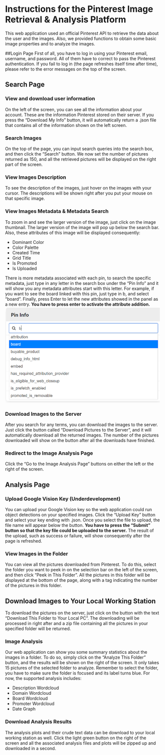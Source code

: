 # Instructions for the Pinterest Image Retrieval & Analysis Platform 
This web application used an official Pinterest API to retrieve the data about the user and the images. Also, we provided functions to obtain some basic image properties and to analyze the images.

##Login Page
First of all, you have to log in using your Pinterest email, username, and password. All of them have to correct to pass the Pinterest authentication. If you fail to log in (the page refreshes itself time after time), please refer to the error messages on the top of the screen. 

## Search Page
### View and download user information
On the left of the screen, you can see all the information about your account. These are the information Pinterest stored on their server. If you press the “Download My Info” button, it will automatically return a .json file that contains all of the information shown on the left screen.
### Search Images
On the top of the page, you can input search queries into the search box, and then click the “Search” button. We now set the number of pictures returned as 150, and all the retrieved pictures will be displayed on the right part of the screen. 
### View Images Description
To see the description of the images, just hover on the images with your cursor. The descriptions will be shown right after you put your mouse on that specific image.
### View Images Metadata & Metadata Search
To zoom in and see the larger version of the image, just click on the image thumbnail. The larger version of the image will pop up below the search bar. Also, these attributes of this image will be displayed consequently:
-	Dominant Color 
-	Color Palette
-	Created Time
-	Grid Title
-	Is Promoted
-	Is Uploaded

There is more metadata associated with each pin, to search the specific metadata, just type in any letter in the search box under the “Pin Info” and it will show you any metadata attributes start with this letter. For example, if you want to see the board linked with this pin, just type in b, and select “board”. Finally, press Enter to let the new attributes showed in the panel as a new entry. **You have to press enter to activate the attribute addition.**
![alt text](https://github.com/ReichYang/dil-pin/blob/master/search.png "Search Example")


### Download Images to the Server
After you search for any terms, you can download the images to the server. Just click the button called “Download Pictures to the Server”, and it will automatically download all the returned images. The number of the pictures downloaded will show on the button after all the downloads have finished.
### Redirect to the Image Analysis Page
Click the “Go to the Image Analysis Page” buttons on either the left or the right of the screen.

## Analysis Page
### Upload Google Vision Key (Underdevelopment)
You can upload your Google Vision key so the web application could run object detections on your specified images. Click the “Upload Key” button and select your key ending with .json. Once you select the file to upload, the file name will appear below the button. **You have to press the “Submit” button so that the key file could be uploaded to the server.** The result of the upload, such as success or failure, will show consequently after the page is refreshed.
### View Images in the Folder
You can view all the pictures downloaded from Pinterest. To do this, select the folder you want to peek in on the selection bar on the left of the screen, and then click “Peek in This Folder”. All the pictures in this folder will be displayed at the bottom of the page, along with a tag indicating the number of the pictures in this folder.
## Download Images to Your Local Working Station
To download the pictures on the server, just click on the button with the text “Download This Folder to Your Local PC”. The downloading will be processed in right after and a zip file containing all the pictures in your specified folder will be returned.
### Image Analysis
Our web application can show you some summary statistics about the images in a folder. To do so, simply click on the “Analyze This Folder” button, and the results will be shown on the right of the screen. It only takes 15 pictures of the selected folder to analyze. Remember to select the folder, you have to make sure the folder is focused and its label turns blue. For now, the supported analysis includes:
-	Description Wordcloud
-	Domain Wordcloud
-	Board Wordcloud
-	Promoter Wordcloud
-	Date Graph
### Download Analysis Results
The analysis plots and their crude text data can be download to your local working station as well. Click the light green button on the right of the screen and all the associated analysis files and plots will be zipped up and downloaded in a second.
